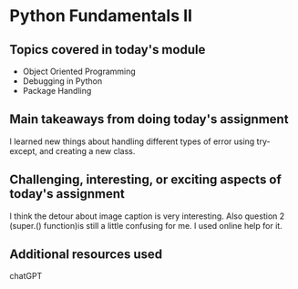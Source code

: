 # Python Fundamentals II

## Topics covered in today's module

* Object Oriented Programming
* Debugging in Python
* Package Handling

## Main takeaways from doing today's assignment
I learned new things about handling different types of error using try-except, and creating a new class. 

## Challenging, interesting, or exciting aspects of today's assignment
I think the detour about image caption is very interesting. Also question 2 (super.() function)is still a little confusing for me. I used online help for it. 

## Additional resources used 
chatGPT
